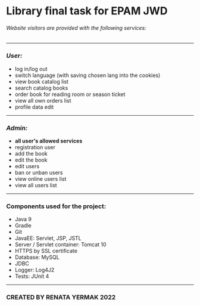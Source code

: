 # Library final task for EPAM JWD
###### Website visitors are provided with the following services:
***
### *User:*
- log in/log out
- switch language (with saving chosen lang into the cookies)
- view book catalog list
- search catalog books
- order book for reading room or season ticket
- view all own orders list
- profile data edit
***
### *Admin:*
- __all user's allowed services__
- registration user
- add the book
- edit the book
- edit users
- ban or unban users 
- view online users list
- view all users list

***
### Components used for the project:
- Java 9
- Gradle
- Git
- JavaEE: Servlet, JSP, JSTL
- Server / Servlet container: Tomcat 10
- HTTPS by SSL certificate
- Database: MySQL
- JDBC
- Logger: Log4J2
- Tests: JUnit 4


***
### CREATED BY RENATA YERMAK 2022